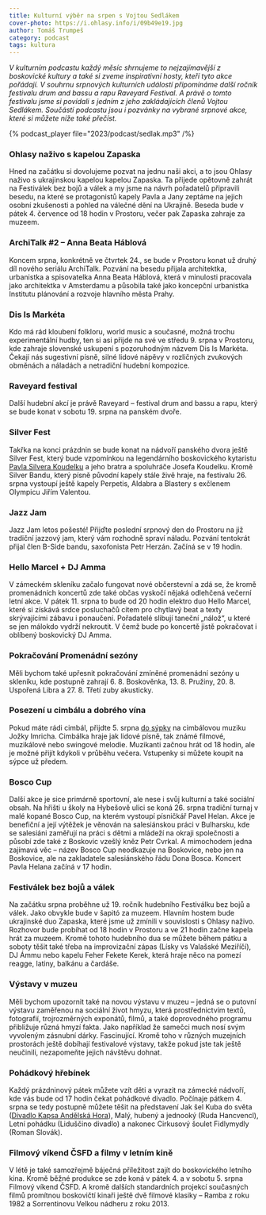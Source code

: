 ```yaml
---
title: Kulturní výběr na srpen s Vojtou Sedlákem
cover-photo: https://i.ohlasy.info/i/09b49e19.jpg
author: Tomáš Trumpeš
category: podcast
tags: kultura
---
```


*V kulturním podcastu každý měsíc shrnujeme to nejzajímavější z boskovické kultury a také si zveme inspirativní hosty, kteří tyto akce pořádají. V souhrnu srpnových kulturních událostí připomínáme další ročník festivalu drum and bassu a rapu Raveyard Festival. A právě o tomto festivalu jsme si povídali s jedním z jeho zakládajících členů Vojtou Sedlákem. Součástí podcastu jsou i pozvánky na vybrané srpnové akce, které si můžete níže také přečíst.*

{% podcast_player file="2023/podcast/sedlak.mp3" /%}

### Ohlasy naživo s kapelou Zapaska

Hned na začátku si dovolujeme pozvat na jednu naši akci, a to jsou Ohlasy naživo s ukrajinskou kapelou kapelou Zapaska. Ta přijede opětovně zahrát na Festiválek bez bojů a válek a my jsme na návrh pořadatelů připravili besedu, na které se protagonistů kapely Pavla a Jany zeptáme na jejich osobní zkušenosti a pohled na válečné dění na Ukrajině. Beseda bude v pátek 4. července od 18 hodin v Prostoru, večer pak Zapaska zahraje za muzeem.

### ArchiTalk #2 – Anna Beata Háblová

Koncem srpna, konkrétně ve čtvrtek 24., se bude v Prostoru konat už druhý díl nového seriálu ArchiTalk. Pozvání na besedu přijala architektka, urbanistka a spisovatelka Anna Beata Háblová, která v minulosti pracovala jako architektka v Amsterdamu a působila také jako koncepční urbanistka Institutu plánování a rozvoje hlavního města Prahy.

### Dis Is Markéta

Kdo má rád kloubení folkloru, world music a současné, možná trochu experimentální hudby, ten si asi přijde na své ve středu 9. srpna v Prostoru, kde zahraje slovenské uskupení s pozoruhodným názvem Dis Is Markéta. Čekají nás sugestivní písně, silné lidové nápěvy v rozličných zvukových obměnách a náladách a netradiční hudební kompozice.

### Raveyard festival

Další hudební akcí je právě Raveyard – festival drum and bassu a rapu, který se bude konat v sobotu 19. srpna na panském dvoře. 

### Silver Fest

Takřka na konci prázdnin se bude konat na nádvoří panského dvora ještě Silver Fest, který bude vzpomínkou na legendárního boskovického kytaristu [Pavla Silvera Koudelku](https://ohlasy.info/clanky/2016/07/nekrolog-silver.html) a jeho bratra a spoluhráče Josefa Koudelku. Kromě Silver Bandu, který písně původní kapely stále živě hraje, na festivalu 26. srpna vystoupí ještě kapely Perpetis, Aldabra a Blastery s exčlenem Olympicu Jiřím Valentou.

### Jazz Jam

Jazz Jam letos pošesté! Přijďte poslední srpnový den do Prostoru na již tradiční jazzový jam, který vám rozhodně spraví náladu. Pozvání tentokrát přijal člen B-Side bandu, saxofonista Petr Herzán. Začíná se v 19 hodin.

### Hello Marcel + DJ Amma

V zámeckém skleníku začalo fungovat nové občerstevní a zdá se, že kromě promenádních koncertů zde také občas vyskočí nějaká odlehčená večerní letní akce. V pátek 11. srpna to bude od 20 hodin elektro duo Hello Marcel, které si získává srdce posluchačů citem pro chytlavý beat a texty skrývajícími zábavu i ponaučení. Pořadatelé slibují taneční „nálož“, u které se jen málokdo vydrží nekroutit. V čemž bude po koncertě jistě pokračovat i oblíbený boskovický DJ Amma.

### Pokračování Promenádní sezóny

Měli bychom také upřesnit pokračování zmíněné promenádní sezóny u skleníku, kde postupně zahrají 6. 8. Boskověnka, 13. 8. Pružiny, 20. 8. Uspořená Libra a ​27. 8. Třetí zuby akusticky.

### Posezení u cimbálu a dobrého vína

Pokud máte rádi cimbál, přijdte 5. srpna [do sýpky](http://knizecky.cz/content/14-sypka) na cimbálovou muziku Jožky Imricha. Cimbálka hraje jak lidové písně, tak známé filmové, muzikálové nebo swingové melodie. Muzikanti začnou hrát od 18 hodin, ale je možné přijít kdykoli v průběhu večera. Vstupenky si můžete koupit na sýpce už předem.

### Bosco Cup

Další akce je sice primárně sportovní, ale nese i svůj kulturní a také sociální obsah. Na hřišti u školy na Hybešově ulici se koná 26. srpna tradiční turnaj v malé kopané Bosco Cup, na kterém vystoupí písničkář Pavel Helan. Akce je benefiční a její výtěžek je věnován na salesiánskou práci v Bulharsku, kde se salesiáni zaměřují na práci s dětmi a mládeží na okraji společnosti a působí zde také z Boskovic vzešlý kněz Petr Cvrkal. A mimochodem jedna zajímavá věc – název Bosco Cup neodkazuje na Boskovice, nebo jen na Boskovice, ale na zakladatele salesiánského řádu Dona Bosca. Koncert Pavla Helana začíná v 17 hodin.

### Festiválek bez bojů a válek

Na začátku srpna proběhne už 19. ročník hudebního Festiválku bez bojů a válek. Jako obvykle bude v šapitó za muzeem. Hlavním hostem bude ukrajinské duo Zapaska, které jsme už zmínili v souvislosti s Ohlasy naživo. Rozhovor bude probíhat od 18 hodin v Prostoru a ve 21 hodin začne kapela hrát za muzeem. Kromě tohoto hudebního dua se můžete během pátku a soboty těšit také třeba na improvizační zápas (Lísky vs Valašské Meziříčí), DJ Ámmu nebo kapelu Feher Fekete Kerek, která hraje něco na pomezí reagge, latiny, balkánu a čardáše.

### Výstavy v muzeu

Měli bychom upozornit také na novou výstavu v muzeu – jedná se o putovní výstavu zaměřenou na sociální život hmyzu, která prostřednictvím textů, fotografií, trojrozměrných exponátů, filmů, a také doprovodného programu přibližuje různá hmyzí fakta. Jako například že samečci much nosí svým vyvoleným zásnubní dárky. Fascinující. Kromě toho v různých muzejních prostorách ještě dobíhají festivalové výstavy, takže pokud jste tak ještě neučinili, nezapomeňte jejich návštěvu dohnat.

### Pohádkový hřebínek

Každý prázdninový pátek můžete vzít děti a vyrazit na zámecké nádvoří, kde vás bude od 17 hodin čekat pohádkové divadlo. Počínaje pátkem 4. srpna se tedy postupně můžete těšit na představení Jak šel Kuba do světa ([Divadlo Kapsa Andělská Hora](https://www.kulturaboskovice.cz/kultura/akce/divadlo-kapsa-andelska-hora-jak-sel-kuba-do-sveta)), Malý, hubený a jednooký (Ruda Hancvencl), Letní pohádku (Liduščino divadlo) a nakonec Cirkusový šoulet Fidlymydly (Roman Slovák).

### Filmový víkend ČSFD a filmy v letním kině

V létě je také samozřejmě báječná příležitost zajít do boskovického letního kina. Kromě běžné produkce se zde koná v pátek 4. a v sobotu 5. srpna Filmový víkend ČSFD. A kromě dalších standardních projekcí současných filmů promítnou boskovičtí kinaři ještě dvě filmové klasiky – Ramba z roku 1982 a Sorrentinovu Velkou nádheru z roku 2013.
